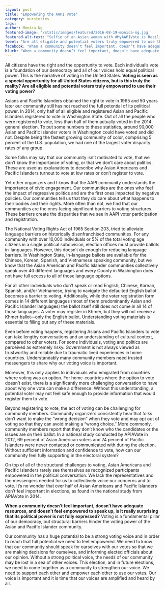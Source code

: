 ```yaml
---
layout: post
title: "Empowering the AAPI Vote"
category: ourstories
tags: 
author: Monica Ng
featured-image: '/static/images/featured/2016-08-19-monica-ng.jpg'
featured-alt-text: "Selfie of an Asian woman with #MyAAPIVote is Resilience written at the bottom"
tweet: "Are all eligible and potential voters truly empowered to use their voting power? #MyAAPIVote"
facebook: "When a community doesn’t feel important, doesn’t have adequate resources, and doesn’t feel empowered to speak up, is it really surprising that its political power is not fully expressed? #MyAAPIVote"
blurb: "When a community doesn’t feel important, doesn’t have adequate resources, and doesn’t feel empowered to speak up, is it really surprising that its political power is not fully expressed?"
---
```

All citizens have the right and the opportunity to vote. Each individual’s vote is a foundation of our democracy and all of our voices hold equal political power. This is the narrative of voting in the United States.<strong> Voting is seen as a special opportunity for all United States citizens, but is this truly the reality? Are all eligible and potential voters truly empowered to use their voting power?</strong>

Asians and Pacific Islanders obtained the right to vote in 1965 and 50 years later our community still has not reached the full potential of its political power. In 2014, only half of all eligible and registered Asian and Pacific Islanders registered to vote in Washington State. Out of all the people who were registered to vote, less than half of them actually voted in the 2014 general election. To put some numbers to these statistics, around 90,000 Asian and Pacific Islander voters in Washington could have voted and did not.  Despite being the fastest growing community of color, comprising 5 percent of the U.S. population, we had one of the largest voter disparity rates of any group.

Some folks may say that our community isn’t motivated to vote, that we don’t know the importance of voting, or that we don’t care about politics.  These are used as explanations to describe why Asian Americans and Pacific Islanders turnout to vote at low rates or don’t register to vote. 

Yet other organizers and I know that the AAPI community understands the importance of civic engagement.  Our communities are the ones who feel the impact of regressive politics and are the first ones impacted by negative policies. Our communities tell us that they do care about what happens to their bodies and their rights.  More often than not, we find that our communities are the ones facing significant barriers to voting structures.  These barriers create the disparities that we see in AAPI voter participation and registration.

The National Voting Rights Act of 1965 Section 203, tried to alleviate language barriers on historically disenfranchised communities.  For any community with over 10,000 individuals or 5% of the total voting age citizens in a single political subdivision, election offices must provide ballots in-languages. However, this doesn’t do enough for reducing language barriers. In Washington State, in-language ballots are available for the Chinese, Korean, Spanish, and Vietnamese speaking community, but we know that the Asian American and Pacific Islander communities collectively speak over 40 different languages and every County in Washington does not have full access to all of those language options. 

For all other individuals who don’t speak or read English, Chinese, Korean, Spanish, and/or Vietnamese, trying to navigate the defaulted English ballot becomes a barrier to voting. Additionally, while the voter registration form comes in 14 different languages (most of them predominantly Asian and Pacific Islander languages) the ballot itself still does not come in all 14 of those languages. A voter may register in Khmer, but they will not receive a Khmer ballot—only the English ballot. Understanding voting materials is essential to filling out any of these materials.

Even before voting happens, registering Asians and Pacific Islanders to vote can take lengthy conversations and an understanding of cultural context, compared to other voters. For some individuals, voting and politics are perceived as extremely risky.  Government is not always viewed as trustworthy and reliable due to traumatic lived experiences in home countries.  Understandably many community members need trusted messengers to share why our voting voice is important.

Moreover, this only applies to individuals who emigrated from countries where voting was an option. For home-countries where the option to vote doesn’t exist, there is a significantly more challenging conversation to have about why one vote can make a difference. Without this understanding, a potential voter may not feel safe enough to provide information that would register them to vote.

Beyond registering to vote, the act of voting can be challenging for community members. Community organizers consistently hear that folks don’t want to make the “wrong decision” when they vote and may opt out of voting so that they can avoid making a “wrong choice.”  More commonly, community members report that they don’t know who the candidates or the issues are on their ballot. In a national study conducted by APIAVote in 2012, 69 percent of Asian American voters and 74 percent of Pacific Islanders were never contacted or communicated with during the election. Without sufficient information and confidence to vote, how can our community feel fully supporting in the electoral system?

On top of all of the structural challenges to voting, Asian Americans and Pacific Islanders rarely see themselves as recognized participants empowered in the political conversation. We lack the representatives and the messengers needed for us to collectively voice our concerns and to vote. It’s no wonder that over half of Asian Americans and Pacific Islanders don’t feel important in elections, as found in the national study from APIAVote in 2014.  

<strong>When a community doesn’t feel important, doesn’t have adequate resources, and doesn’t feel empowered to speak up, is it really surprising that its political power is not fully expressed?</strong> Voting is a fundamental pillar of our democracy, but structural barriers hinder the voting power of the Asian and Pacific Islander community. 

Our community has a huge potential to be a strong voting voice and in order to reach that full potential we need to feel empowered. We need to know that our community should speak for ourselves with our votes so that we are making decisions for ourselves, and informing elected officials about our opinion.  Without a strong political voice, the needs of our community may be lost in a sea of other voices. This election, and in future elections, we need to come together as a community to strengthen our voice. We need to support each other and empower each other to use our votes. Our voice is important and it is time that our voices are amplified and heard by all.  

